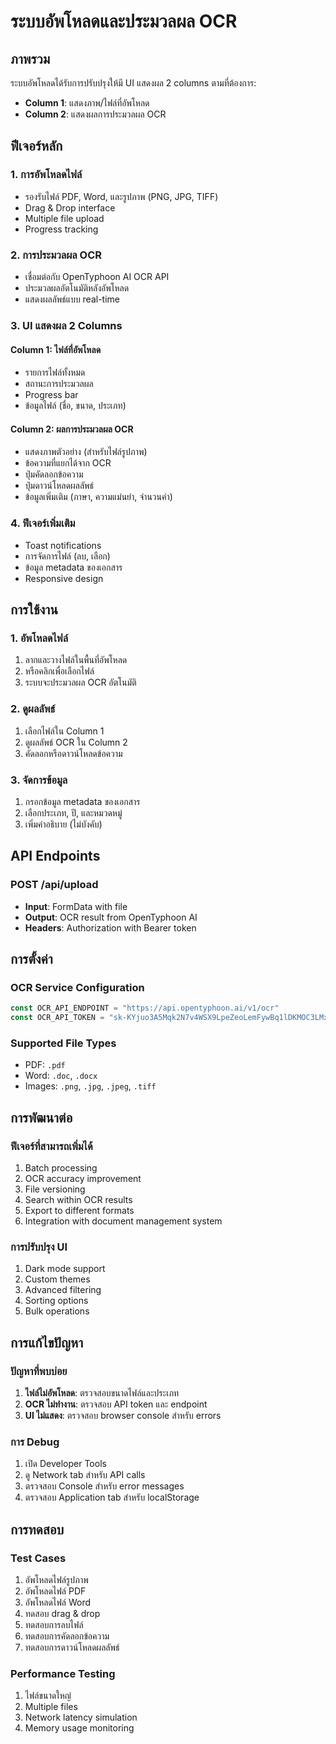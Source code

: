 # ระบบอัพโหลดและประมวลผล OCR

## ภาพรวม

ระบบอัพโหลดได้รับการปรับปรุงให้มี UI แสดงผล 2 columns ตามที่ต้องการ:

- **Column 1**: แสดงภาพ/ไฟล์ที่อัพโหลด
- **Column 2**: แสดงผลการประมวลผล OCR

## ฟีเจอร์หลัก

### 1. การอัพโหลดไฟล์
- รองรับไฟล์ PDF, Word, และรูปภาพ (PNG, JPG, TIFF)
- Drag & Drop interface
- Multiple file upload
- Progress tracking

### 2. การประมวลผล OCR
- เชื่อมต่อกับ OpenTyphoon AI OCR API
- ประมวลผลอัตโนมัติหลังอัพโหลด
- แสดงผลลัพธ์แบบ real-time

### 3. UI แสดงผล 2 Columns

#### Column 1: ไฟล์ที่อัพโหลด
- รายการไฟล์ทั้งหมด
- สถานะการประมวลผล
- Progress bar
- ข้อมูลไฟล์ (ชื่อ, ขนาด, ประเภท)

#### Column 2: ผลการประมวลผล OCR
- แสดงภาพตัวอย่าง (สำหรับไฟล์รูปภาพ)
- ข้อความที่แยกได้จาก OCR
- ปุ่มคัดลอกข้อความ
- ปุ่มดาวน์โหลดผลลัพธ์
- ข้อมูลเพิ่มเติม (ภาษา, ความแม่นยำ, จำนวนคำ)

### 4. ฟีเจอร์เพิ่มเติม
- Toast notifications
- การจัดการไฟล์ (ลบ, เลือก)
- ข้อมูล metadata ของเอกสาร
- Responsive design

## การใช้งาน

### 1. อัพโหลดไฟล์
1. ลากและวางไฟล์ในพื้นที่อัพโหลด
2. หรือคลิกเพื่อเลือกไฟล์
3. ระบบจะประมวลผล OCR อัตโนมัติ

### 2. ดูผลลัพธ์
1. เลือกไฟล์ใน Column 1
2. ดูผลลัพธ์ OCR ใน Column 2
3. คัดลอกหรือดาวน์โหลดข้อความ

### 3. จัดการข้อมูล
1. กรอกข้อมูล metadata ของเอกสาร
2. เลือกประเภท, ปี, และหมวดหมู่
3. เพิ่มคำอธิบาย (ไม่บังคับ)

## API Endpoints

### POST /api/upload
- **Input**: FormData with file
- **Output**: OCR result from OpenTyphoon AI
- **Headers**: Authorization with Bearer token

## การตั้งค่า

### OCR Service Configuration
```typescript
const OCR_API_ENDPOINT = "https://api.opentyphoon.ai/v1/ocr"
const OCR_API_TOKEN = "sk-KYjuo3A5Mqk2N7v4WSX9LpeZeoLemFywBq1lDKMOC3LMxWUT"
```

### Supported File Types
- PDF: `.pdf`
- Word: `.doc`, `.docx`
- Images: `.png`, `.jpg`, `.jpeg`, `.tiff`

## การพัฒนาต่อ

### ฟีเจอร์ที่สามารถเพิ่มได้
1. Batch processing
2. OCR accuracy improvement
3. File versioning
4. Search within OCR results
5. Export to different formats
6. Integration with document management system

### การปรับปรุง UI
1. Dark mode support
2. Custom themes
3. Advanced filtering
4. Sorting options
5. Bulk operations

## การแก้ไขปัญหา

### ปัญหาที่พบบ่อย
1. **ไฟล์ไม่อัพโหลด**: ตรวจสอบขนาดไฟล์และประเภท
2. **OCR ไม่ทำงาน**: ตรวจสอบ API token และ endpoint
3. **UI ไม่แสดง**: ตรวจสอบ browser console สำหรับ errors

### การ Debug
1. เปิด Developer Tools
2. ดู Network tab สำหรับ API calls
3. ตรวจสอบ Console สำหรับ error messages
4. ตรวจสอบ Application tab สำหรับ localStorage

## การทดสอบ

### Test Cases
1. อัพโหลดไฟล์รูปภาพ
2. อัพโหลดไฟล์ PDF
3. อัพโหลดไฟล์ Word
4. ทดสอบ drag & drop
5. ทดสอบการลบไฟล์
6. ทดสอบการคัดลอกข้อความ
7. ทดสอบการดาวน์โหลดผลลัพธ์

### Performance Testing
1. ไฟล์ขนาดใหญ่
2. Multiple files
3. Network latency simulation
4. Memory usage monitoring
